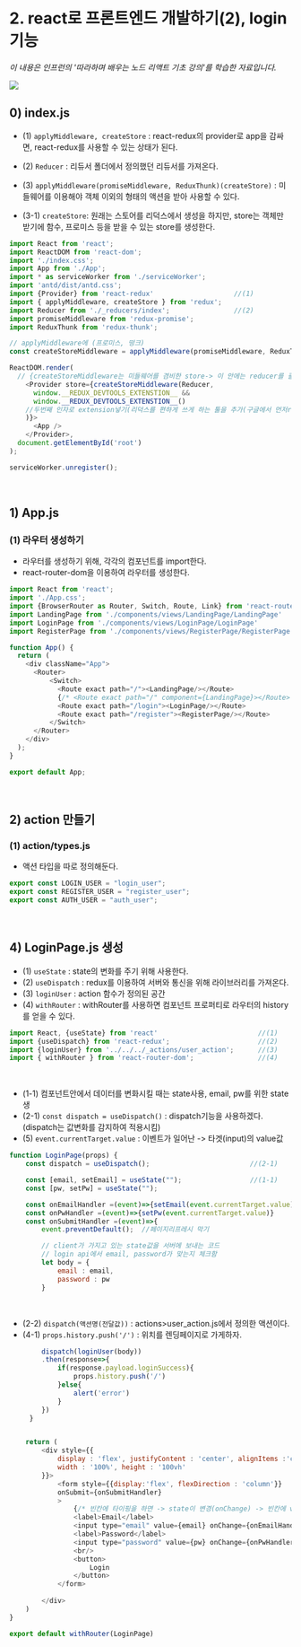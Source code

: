 # 2. react로 프론트엔드 개발하기(2), login 기능
*이 내용은 인프런의 '따라하며 배우는 노드 리액트 기초 강의'를 학습한 자료입니다.*




<img src="./1.png" />

## 0) index.js

- (1) `applyMiddleware, createStore` : react-redux의 provider로 app을 감싸면, react-redux를 사용할 수 있는 상태가 된다.

- (2) `Reducer` : 리듀서 폴더에서 정의했던 리듀서를 가져온다.

- (3) `applyMiddleware(promiseMiddleware, ReduxThunk)(createStore)` : 미들웨어를 이용해야 객체 이외의 형태의 액션을 받아 사용할 수 있다.

- (3-1) `createStore`: 원래는 스토어를 리덕스에서 생성을 하지만, store는 객체만 받기에 함수, 프로미스 등을 받을 수 있는 store를 생성한다.


```js
import React from 'react';
import ReactDOM from 'react-dom';
import './index.css';
import App from './App';
import * as serviceWorker from './serviceWorker';
import 'antd/dist/antd.css';
import {Provider} from 'react-redux'                    //(1)
import { applyMiddleware, createStore } from 'redux';
import Reducer from './_reducers/index';                //(2)
import promiseMiddleware from 'redux-promise';
import ReduxThunk from 'redux-thunk';

// applyMiddleware에 (프로미스, 떵크)
const createStoreMiddleware = applyMiddleware(promiseMiddleware, ReduxThunk)(createStore);    //(3) (3-1)

ReactDOM.render(
  // {createStoreMiddleware는 미들웨어를 겸비한 store-> 이 안에는 reducer를 괄호(인자)에 넣어야함}
    <Provider store={createStoreMiddleware(Reducer,
      window.__REDUX_DEVTOOLS_EXTENSTION__ &&
      window.__REDUX_DEVTOOLS_EXTENSTION__()
    //두번째 인자로 extension넣기(리덕스를 편하게 쓰게 하는 툴을 추가(구글에서 먼저redux-devtool을 설치
    )}> 
      <App />
    </Provider>,
  document.getElementById('root')
);

serviceWorker.unregister();
```

<br/>


## 1) App.js
### (1) 라우터 생성하기
- 라우터를 생성하기 위해, 각각의 컴포넌트를 import한다.
- react-router-dom을 이용하여 라우터를 생성한다.

```js
import React from 'react';
import './App.css';
import {BrowserRouter as Router, Switch, Route, Link} from 'react-router-dom';
import LandingPage from './components/views/LandingPage/LandingPage'
import LoginPage from './components/views/LoginPage/LoginPage'
import RegisterPage from './components/views/RegisterPage/RegisterPage'

function App() {
  return (
    <div className="App">
      <Router>
          <Switch>
            <Route exact path="/"><LandingPage/></Route>
            {/* <Route exact path="/" component={LandingPage}></Route> */}
            <Route exact path="/login"><LoginPage/></Route>
            <Route exact path="/register"><RegisterPage/></Route>
          </Switch>  
      </Router>      
    </div>
  );
}

export default App;

```

<br/>



## 2) action 만들기
### (1) action/types.js
- 액션 타입을 따로 정의해둔다.
```js
export const LOGIN_USER = "login_user";
export const REGISTER_USER = "register_user";
export const AUTH_USER = "auth_user";
```

<br/>







## 4) LoginPage.js 생성

- (1) `useState` : state의 변화를 주기 위해 사용한다.
- (2) `useDispatch` : redux를 이용하여 서버와 통신을 위해 라이브러리를 가져온다.
- (3) `loginUser` : action 함수가 정의된 공간
- (4) `withRouter` : withRouter를 사용하면 컴포넌트 프로퍼티로 라우터의 history를 얻을 수 있다.
```js
import React, {useState} from 'react'                         //(1)
import {useDispatch} from 'react-redux';                      //(2)    
import {loginUser} from '../../../_actions/user_action';      //(3)  
import { withRouter } from 'react-router-dom';                //(4)  
```

<br/>

- (1-1) 컴포넌트안에서 데이터를 변화시킬 때는 state사용, email, pw를 위한 state생
- (2-1) `const dispatch = useDispatch()` : dispatch기능을 사용하겠다.(dispatch는 값변화를 감지하여 적용시킴)
- (5) `event.currentTarget.value` :  이벤트가 일어난 -> 타겟(input)의 value값

```js
function LoginPage(props) {
    const dispatch = useDispatch();                         //(2-1)

    const [email, setEmail] = useState("");                 //(1-1)
    const [pw, setPw] = useState("");

    const onEmailHandler =(event)=>{setEmail(event.currentTarget.value)}      //(5)
    const onPwHandler =(event)=>{setPw(event.currentTarget.value)}
    const onSubmitHandler =(event)=>{
        event.preventDefault();  //페이지리프레시 막기

        // client가 가지고 있는 state값을 서버에 보내는 코드
        // login api에서 email, password가 맞는지 체크함
        let body = {
            email : email,
            password : pw
        }
```

<br/>

- (2-2) `dispatch(액션명(전달값))` : actions>user_action.js에서 정의한 액션이다.
- (4-1) `props.history.push('/')` :  위치를 렌딩페이지로 가게하자.

```js
        dispatch(loginUser(body))                                           //(2-2)
        .then(response=>{
            if(response.payload.loginSuccess){
                props.history.push('/')                                     //(4-1)
            }else{
                alert('error')
            }
        })      
     }


    return (
        <div style={{
            display : 'flex', justifyContent : 'center', alignItems :'center',
            width : '100%', height : '100vh'
        }}>
            <form style={{display:'flex', flexDirection : 'column'}}
            onSubmit={onSubmitHandler}
            >
                {/* 빈칸에 타이핑을 하면 -> state이 변경(onChange) -> 빈칸에 value값이 나타나는 로직 */}
                <label>Email</label>
                <input type="email" value={email} onChange={onEmailHandler}/>
                <label>Password</label>
                <input type="password" value={pw} onChange={onPwHandler}/>
                <br/>
                <button>
                    Login
                </button>
            </form>
            
        </div>
    )
}

export default withRouter(LoginPage)

```
<br/> 



